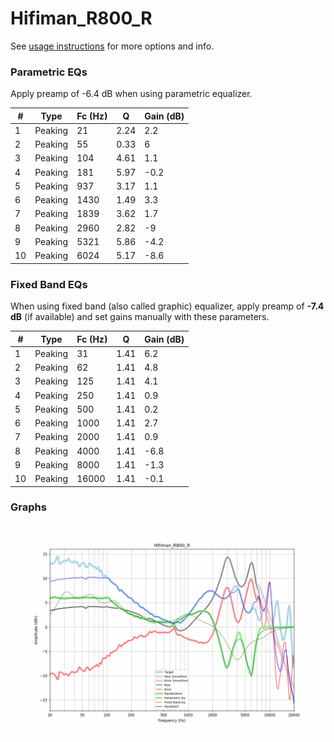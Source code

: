 # Hifiman_R800_R
See [usage instructions](https://github.com/jaakkopasanen/AutoEq#usage) for more options and info.

### Parametric EQs
Apply preamp of -6.4 dB when using parametric equalizer.

|   # | Type    |   Fc (Hz) |    Q |   Gain (dB) |
|-----|---------|-----------|------|-------------|
|   1 | Peaking |        21 | 2.24 |         2.2 |
|   2 | Peaking |        55 | 0.33 |         6   |
|   3 | Peaking |       104 | 4.61 |         1.1 |
|   4 | Peaking |       181 | 5.97 |        -0.2 |
|   5 | Peaking |       937 | 3.17 |         1.1 |
|   6 | Peaking |      1430 | 1.49 |         3.3 |
|   7 | Peaking |      1839 | 3.62 |         1.7 |
|   8 | Peaking |      2960 | 2.82 |        -9   |
|   9 | Peaking |      5321 | 5.86 |        -4.2 |
|  10 | Peaking |      6024 | 5.17 |        -8.6 |

### Fixed Band EQs
When using fixed band (also called graphic) equalizer, apply preamp of **-7.4 dB** (if available) and set gains manually with these parameters.

|   # | Type    |   Fc (Hz) |    Q |   Gain (dB) |
|-----|---------|-----------|------|-------------|
|   1 | Peaking |        31 | 1.41 |         6.2 |
|   2 | Peaking |        62 | 1.41 |         4.8 |
|   3 | Peaking |       125 | 1.41 |         4.1 |
|   4 | Peaking |       250 | 1.41 |         0.9 |
|   5 | Peaking |       500 | 1.41 |         0.2 |
|   6 | Peaking |      1000 | 1.41 |         2.7 |
|   7 | Peaking |      2000 | 1.41 |         0.9 |
|   8 | Peaking |      4000 | 1.41 |        -6.8 |
|   9 | Peaking |      8000 | 1.41 |        -1.3 |
|  10 | Peaking |     16000 | 1.41 |        -0.1 |

### Graphs
![](./Hifiman_R800_R.png)
